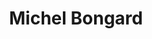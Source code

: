 ---
title: "Michel Bongard"
draft: false
type: about-us
# post image
image: "images/ins/about-us/michel-bongard.jpg"
# meta description
description: ""
# weight determines the order in which the team members are listed in the about us page
weight: 3
email: "michel.bongard@ost.ch"
function: 
  - "System Engineer"
academicTitle: ""
certifications:
tags: 
  - "full-stack"
  - "react"
  - ".net"
  - "c#"
  - "segmentrouting"
  - "typescript"
  - "java"
  - "sass"
  - "grpc"
  - "golang"
---